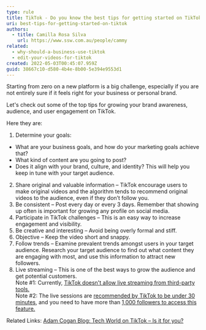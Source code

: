 ```yaml
---
type: rule
title: TikTok - Do you know the best tips for getting started on TikTok?
uri: best-tips-for-getting-started-on-tiktok
authors:
  - title: Camilla Rosa Silva
    url: https://www.ssw.com.au/people/cammy
related:
  - why-should-a-business-use-tiktok
  - edit-your-videos-for-tiktok
created: 2022-05-03T00:45:07.959Z
guid: 38667c10-d580-4b4e-8b00-5e394e9553d1
---
```

Starting from zero on a new platform is a big challenge, especially if you are not entirely sure if it feels right for your business or personal brand.

Let's check out some of the top tips for growing your brand awareness, audience, and user engagement on TikTok.

<!--endintro-->

Here they are:

1. Determine your goals:
  * What are your business goals, and how do your marketing goals achieve that?
  * What kind of content are you going to post?
  * Does it align with your brand, culture, and identity? This will help you keep in tune with your target audience.
2. Share original and valuable information – TikTok encourage users to make original videos and the algorithm tends to recommend original videos to the audience, even if they don’t follow you​.
3.  Be consistent – Post every day or every 3 days​. Remember that showing up often is important for growing any profile on social media.
4. Participate in TikTok challenges – This is an easy way to increase engagement and visibility.
5. Be creative and interesting – Avoid being overly formal and stiff.
6. Objective – Keep the video short and snappy.
7. Follow trends – Examine prevalent trends amongst users in your target audience​. Research your target audience to find out what content they are engaging with most, and use this information to attract new followers.
8. Live streaming – This is one of the best ways to grow the audience and get potential customers.
  <br> Note #1: Currently, [TikTok doesn't allow live streaming from third-party tools.](https://support.streamyard.com/hc/en-us/articles/360051974452-Can-I-Stream-to-TikTok-From-StreamYard-)
  <br> Note #2: The live sessions are [recommended by TikTok to be under 30 minutes](https://www.tiktok.com/creators/creator-portal/en-us/what-to-know-about-live/going-live/?enter_method=category_card), and you need to have more than [1,000 followers to access this feature.](https://digitalmarketersworld.com/how-to-live-stream-on-tiktok/)

Related Links: [Adam Cogan Blog: Tech World on TikTok – Is it for you?](https://adamcogan.com/2022/05/10/tech-world-on-tiktok-is-it-for-you/)
